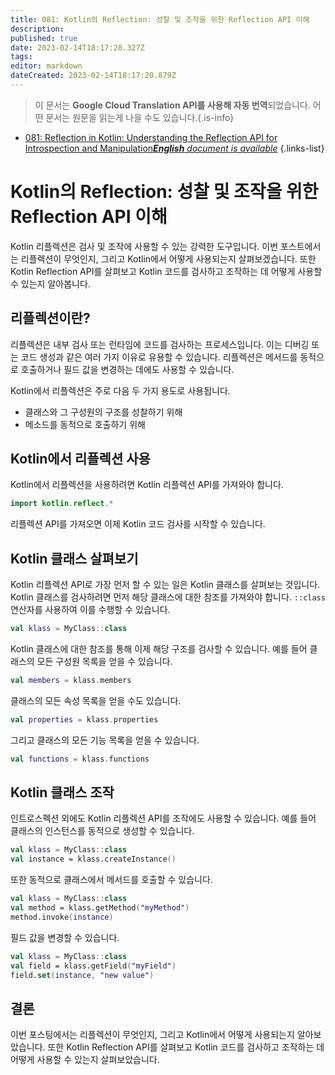 ```yaml
---
title: 081: Kotlin의 Reflection: 성찰 및 조작을 위한 Reflection API 이해
description: 
published: true
date: 2023-02-14T18:17:28.327Z
tags: 
editor: markdown
dateCreated: 2023-02-14T18:17:20.879Z
---
```


> 이 문서는 **Google Cloud Translation API를 사용해 자동 번역**되었습니다.
어떤 문서는 원문을 읽는게 나을 수도 있습니다.{.is-info}



- [081: Reflection in Kotlin: Understanding the Reflection API for Introspection and Manipulation***English** document is available*](/en/Knowledge-base/Kotlin/Learning/081-reflection-in-kotlin-understanding-the-reflection-api-for-introspection-and-manipulation)
{.links-list}


# Kotlin의 Reflection: 성찰 및 조작을 위한 Reflection API 이해

Kotlin 리플렉션은 검사 및 조작에 사용할 수 있는 강력한 도구입니다. 이번 포스트에서는 리플렉션이 무엇인지, 그리고 Kotlin에서 어떻게 사용되는지 살펴보겠습니다. 또한 Kotlin Reflection API를 살펴보고 Kotlin 코드를 검사하고 조작하는 데 어떻게 사용할 수 있는지 알아봅니다.

## 리플렉션이란?

리플렉션은 내부 검사 또는 런타임에 코드를 검사하는 프로세스입니다. 이는 디버깅 또는 코드 생성과 같은 여러 가지 이유로 유용할 수 있습니다. 리플렉션은 메서드를 동적으로 호출하거나 필드 값을 변경하는 데에도 사용할 수 있습니다.

Kotlin에서 리플렉션은 주로 다음 두 가지 용도로 사용됩니다.

* 클래스와 그 구성원의 구조를 성찰하기 위해
* 메소드를 동적으로 호출하기 위해

## Kotlin에서 리플렉션 사용

Kotlin에서 리플렉션을 사용하려면 Kotlin 리플렉션 API를 가져와야 합니다.

```kotlin
import kotlin.reflect.*
```

리플렉션 API를 가져오면 이제 Kotlin 코드 검사를 시작할 수 있습니다.

## Kotlin 클래스 살펴보기

Kotlin 리플렉션 API로 가장 먼저 할 수 있는 일은 Kotlin 클래스를 살펴보는 것입니다. Kotlin 클래스를 검사하려면 먼저 해당 클래스에 대한 참조를 가져와야 합니다. `::class` 연산자를 사용하여 이를 수행할 수 있습니다.

```kotlin
val klass = MyClass::class
```

Kotlin 클래스에 대한 참조를 통해 이제 해당 구조를 검사할 수 있습니다. 예를 들어 클래스의 모든 구성원 목록을 얻을 수 있습니다.

```kotlin
val members = klass.members
```

클래스의 모든 속성 목록을 얻을 수도 있습니다.

```kotlin
val properties = klass.properties
```

그리고 클래스의 모든 기능 목록을 얻을 수 있습니다.

```kotlin
val functions = klass.functions
```

## Kotlin 클래스 조작

인트로스펙션 외에도 Kotlin 리플렉션 API를 조작에도 사용할 수 있습니다. 예를 들어 클래스의 인스턴스를 동적으로 생성할 수 있습니다.

```kotlin
val klass = MyClass::class
val instance = klass.createInstance()
```

또한 동적으로 클래스에서 메서드를 호출할 수 있습니다.

```kotlin
val klass = MyClass::class
val method = klass.getMethod("myMethod")
method.invoke(instance)
```

필드 값을 변경할 수 있습니다.

```kotlin
val klass = MyClass::class
val field = klass.getField("myField")
field.set(instance, "new value")
```

## 결론

이번 포스팅에서는 리플렉션이 무엇인지, 그리고 Kotlin에서 어떻게 사용되는지 알아보았습니다. 또한 Kotlin Reflection API를 살펴보고 Kotlin 코드를 검사하고 조작하는 데 어떻게 사용할 수 있는지 살펴보았습니다.